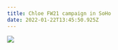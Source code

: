 ```yaml
---
title: Chloe FW21 campaign in SoHo
date: 2022-01-22T13:45:50.925Z
---
```



![](https://ucarecdn.com/5a154171-5390-4230-8388-be418093e901/)